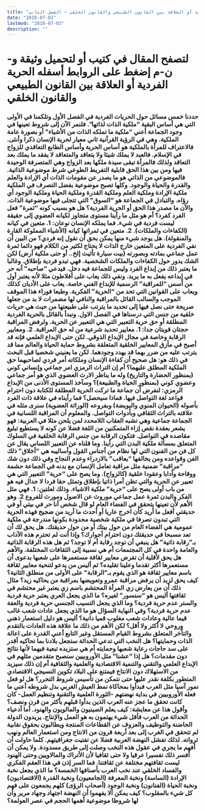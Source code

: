 ```yaml
---
title: "الحرية الفردية أو العلاقة بين القانون الطبيعي والقانون الخلقي – الفصل الثاني"
date: "2018-07-03"
lastmod: "2018-07-03"
description: ""
---
```

# **لتصفح المقال في كتيب أو لتحميل وثيقة و-ن-م إضغط على الروابط أسفله** **الحرية الفردية أو العلاقة بين القانون الطبيعي والقانون الخلقي**

### حددنا خمس مسائل حول الحريات الفردية في الفصل الأول وتلكمنا في الأولى التي هي أساس البقية “ملكية الذات لذاتها”. فلنمر الآن إلى شروط تعينها في وجود الجماعة أعني “ملكية ما تملكه الذات من الأشياء” أو بصورة عامة الملكية. وهي في الرؤية القرآنية ثاني معيار لحرية الإنسان ذكرا وأنثى. فالاعتراف للمرأة بالملكية هو أساس الحرية وأساس الطابع التعاقدي للزواج في الإسلام. فالعبد لا يملك شيئا ولا يتعاقد والمتعاقد لا يفقد ما يملك بعد التعاقد ولذلك فالمرأة تبقى سيدة ملكها بعد الزواج وهي المتصرفة الوحيدة فيها ومن بين هذا الحق قابلية التفريط الطوعي شرط موضوعية الذاتية. فالموضوعي من الذاتي هو ما يصدر عن مقومات الذات أي الإرادة والعلم والقدرة والحياة والوجود. وكلها تصبح موضوعية بفضل التصرف في الملكية ملكية الإرادة وملكية العلم وملكية القدرة وملكية الحياة وملكية الوجود أي رؤاه. والتبادل في الجماعة هو “السوق” التي تتجلى فيها موضوعية الذات. والآن ما مصدر هذا الحق أو الحرية الفردية؟ هل هو بسبب كونه “ثمرة” فعل الفرد كفرد؟ أم هو مثل ما رأينا مستوى متجاوز لكيانه العضوي إلى حقيقة ليست فردية في شيء. فما يملكه الإنسان نوعان: 1. متعين في كيانه (الكفاءات والملكات). 2. متعين في ثمراتها كيانه (الأشياء المملوكة القارة والمنقولة). هل يوجد شيء منها يمكن بحق أن نقول إنه فردي؟ من البين أن نفي الفردية على المتعين خارج الذات لا يحتاج لكثير من الكلام فهو دائما ثمرة عمل جماعي بمادته وبصورته (بيت سيارة تأثيث إلخ.. أو حتى ملكية أرض) لكن الشك يدور حول الكفاءات والملكات الشخصية. فهي تبدو فردية بإطلاق. وغالبا ما يعتبر ذلك من إبداع الفرد وليس للجماعة فيه دخل. فيدعي “صاحبه” أنه حر في إبداعه يفعل به ما يريد. ونفي ذلك يعاب على أفلاطون مثلا لأنه يعتبر أول من أسس “للمراقبة” الرسمية للإبداع الفني خاصة. يعاب على الأديان كذلك ويعاب على القوانين التي تحد من “الحرية” الفكرية. وطبعا فوراء هذا الموقف الموجب والسالب القائل بالمراقبة والنافي لها مضمرات لا بد من جعلها صريحة حتى نصل فيها إلى تحديد ما يترتب على طبيعتها من حيث هي حريات خلقية من جنس التي درسناها في الفصل الاول. ونبدأ بالقائل بالحرية الفردية المطلقة أو حق حرية التعبير التي هي التعبير عن الحرية. ولرفض المراقبة حجتان قويتان جدا: 1. معايير تحديد شرعية من له حق المراقبة. 2. ومعايير الرقابة وخاصة في مجال الإبداع الذوقي. لكن حتى الإبداع العلمي فإنه قد أصبح في مأزق المعايير الخلقية المتعلقة بشروط حماية الحياة والعالم مما قد يترتب عليه من ضرر بهما قد يهدد وجودهما. لكن ما يعنيني شخصيا قبل البحث في ذلك هو: هل صحيح أن كفاءة الإنسان وملكاته أمر فردي لصاحبهما حق الملكية المطلق عليهما؟ أم إن التراث الرمزي امر جماعي وإنساني كوني (بمنظور الحضارة والتاريخ) وله ما يناظر الارث العضوي الذي هو أمر جماعي وعضوي كوني (بمنظور الحياة والطبيعة)؟ وسآخذ المستوى الأدنى من الإبداع الرمزي: لنفرض أن جماعة ما تركت الحرية المطلقة للكتابة دون احترام قواعد لغة التواصل فيها. فماذا سيحصل؟ فما رأيناه في علاقة ذات الفرد بأصوله (الحيوان المنوي والبويضة) وبفروعه (الوراثة العضوية) سنرى مثله في علاقته بالتراث الثقافي وبأدوات التواصل. والمعلوم أن المراقبة اللسانية في الجماعة جماعية وهي تشبه العقاب اللامحدد لمن يلحن مثلا في العربية: فهو يشعر بعقدة نقص إزاء المتمكنين من اللغة فضلا عن كونه لا يستطيع تبليغ مقاصده في التواصل. فتكون الرقابة من جنس الرقابة الخلقية في السلوك المتعلق بمسألة ملكية البدن التي رأينا. وما قلناه عن التعبير اللساني يقال عن كل فن من الفنون التي لها نظام من أجناس القول وأساليبه هي “أخلاق” ذلك الفن وقواعده ومن يخالفها “يعاقب” بالازدراء وعدم النجاح وفي ذلك دون شك “مراقبة” ضمنية مثل مراقبة تعامل الإنسان مع بدنه في الجماعة حشمة ووقاحة وآدابا وعقودا خلقية (كالزواج). وما يصح على “حرية” التعبير التي هي تعبير عن الحرية والتي تظن أمرا ذاتيا بإطلاق وتمثل حقا فردا لا جدال فيه هو من باب أولى يصح على “حرية” ملكية الاشياء. وذلك لعلتين: 1. فهي مثل الفكر والبدن ثمرة عمل جماعي موروث عن الاصول ومورث للفروع 2. وهو الأهم لأن تعينها يتحقق في الفضاء العام لو قال شخص أنا حر في بيتي أو في حديقتي أفعل ما أريد كأن اخرج عاريا أو أحدث ما أريد من ضجيج فهذه الحرية التي تبدون تصرفا في ملكية شخصية محدودة بكونها مندرجة في ملكية عمومية هي الفضاء العام من حول بيتك أو من حول حديقتك. هل يحق لك أن تعد مسبحا في حديقتك دون احترام أجوارك؟ وإذا أنت لم تحترم هذه الآداب بـ”رقابة ذاتية” هل ينبغي أن توجد رقابة أم لا توجد؟ ثم هل هذه الرقابة الذاتية والعامة واحدة في كل المجتمعات أم هي نسبية إلى الثقافات المختلفة. والأهم هل يحق لأقلية أن تفرض معايير ثقافة مستعمرها على شعبها بدعوى أن مستعمرها أكثر تقدما وعلينا تقليده؟ ثم أليس من يدعو لتنحية معايير ثقافة باسم معايير ثقافة هو الذي يقوم بـ”الرقابة” على الأولى من منطلق الثانية؟ كيف يحق لزيد أن يرفض مراقبة عمرو وتعويضها بمراقبة من يحاكيه زيد؟ مثال ذلك أن من يعارض زي المرأة المحتشم باسم زي يعتبر غير محتشم في ثقافتها أليس هو “سنسور” لغيره؟ ما الذي يجعل العري يعتبر حرية فردية والستر عدم حرية فردية؟ وما الذي يجعل التسيب الجنسي حرية فردية والعفة عدم حرية فردية؟ وفي النهاية السؤال هو ما الذي يجعل عادات شعب غالب قيما عالية وعادات شعب مغلوب قميا دانية؟ أليس هو دليل استعمار ذهني وروحي لا أكثر ولا أقل؟ لكن الأهم من ذلك ما علاقة هذه العادات بالتقدم والتأخر المتعلق بشروط القيام المستقل وغير التابع أعني القدرة على اعالة الذات وحمايتها؟ هل النخب التي تدعي الحداثة ستجعل بلادنا بما تحاكيه أقدر على سد حاجات رعاية شعبها وحمايته أم هي ستزيده تبعية فيهما لأنها نتائج دون مقدمات؟ هل إذا “عشنا” مثل الأوروبيين سنصبح متقدمين مثلهم في الإبداع العلمي والتقني والتنمية الاقتصادية والعلمية والثقافية أم إن ذلك سيزيد من الاستهلاك دون الانتاج فيمتنع على البلاد تكوين النسيجي الاقتصادي المتطور بكلفة نقدر عليها حتى نتمكن من تأسيس شروط التحرر؟ هل لو فعل نمور آسيا مثل العرب فبدأوا بمحاكاة نمط العيش الغربي بدل شروطه أعني ما فعله الأوروبيين في بداية نهضتهم -الثورة العلمية والتقنية وتنظيم العمل- كان كانت تحقق ما عجز عنه العرب الذين بدأوا قبلهم بأكثر من قرن ونصف؟ وأقول هذا عن معايشة: كيف يعلم الصينيون والمالويون والهنود. أما أدعياء الحداثة من العرب فأقل شيء يهتمون به هو العمل والإنتاج. يريدون الدولة الحاضنة والتوظيف والعزوف عن القطاعات المنتجة ويطالبون بحقوق نقابية لم تتحقق في الغرب إلى بعد أربعة قرون من الانتاج ومن استعمار العالم ونهب ثرواته. لذلك تفشل النهضة العربية فضلا عن تفتيت جغرافيتهم. كلما حاولت أن أفهم ما يجري في عقول هذه النخب وصلت إلى طريق مسدودة. ولا يمكن أن أفسر ذلك تفسيرا عرقيا ولا حتى ثقافيا لأن الأتراك والمالاويين وحتى الهنود ليست ثقافتهم مختلفة عن ثقافتنا. فما السر إذن في هذا العقم الفكري والفساد الخلقي عند نخب العرب بأصنافها الخمسة؟ ما الذي يجعل نخبة الإرادة (الساسة) ونخبة المعرفة (الجامعيون) ونخبة القدرة (الاقتصاديون) ونخبة الحياة (الفنانون) ونخبة الوجود (أصحاب الرؤى) كلهم يجمعون على فهم كل شيء بالمقلوب؟ كيف يمكن ألا يفهموا أن النهضة اجتهاد وجهاد مرير وأن لها شروطا موضوعية أهمها الحجم في عصر العولمة؟

###
